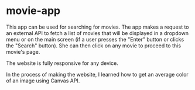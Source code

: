 # movie-app

This app can be used for searching for movies. The app makes a request to an external API to fetch a list of movies that will be displayed in a dropdown menu
or on the main screen (if a user presses the "Enter" button or clicks the "Search" button). She can then click on any movie to proceed to this movie's page.

The website is fully responsive for any device.

In the process of making the website, I learned how to get an average color of an image using Canvas API.
